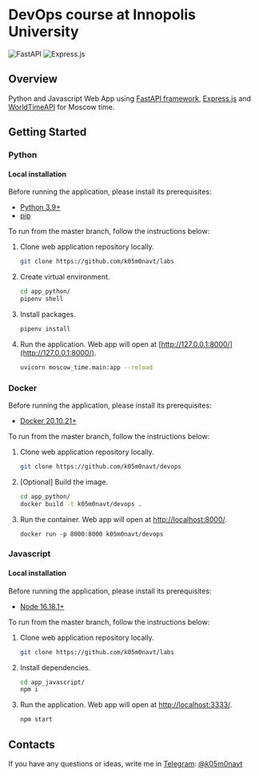 # DevOps course at Innopolis University

![FastAPI](https://img.shields.io/badge/FastAPI-005571?style=for-the-badge&logo=fastapi)
![Express.js](https://img.shields.io/badge/express.js-%23404d59.svg?style=for-the-badge&logo=express&logoColor=%2361DAFB)

## Overview

Python and Javascript Web App using [FastAPI framework](https://fastapi.tiangolo.com), [Express.js](https://expressjs.com/ru/) and [WorldTimeAPI](http://worldtimeapi.org) for Moscow time.

## Getting Started

### Python

#### Local installation

Before running the application, please install its prerequisites:

- [Python 3.9+](https://www.python.org/downloads/)
- [pip](https://pip.pypa.io/en/stable/installation/)

To run from the master branch, follow the instructions below:

1. Clone web application repository locally.
   ```bash
   git clone https://github.com/k05m0navt/labs
   ```
2. Create virtual environment.
   ```bash
   cd app_python/
   pipenv shell
   ```
3. Install packages.
   ```bash
   pipenv install
   ```
4. Run the application. Web app will open at [http://127.0.0.1:8000/](http://127.0.0.1:8000/).

   ```bash
   uvicorn moscow_time.main:app --reload
   ```

### Docker

Before running the application, please install its prerequisites:

- [Docker 20.10.21+](https://docs.docker.com/get-docker/)

To run from the master branch, follow the instructions below:

1. Clone web application repository locally.

   ```bash
   git clone https://github.com/k05m0navt/devops
   ```

2. [Optional] Build the image.

   ```bash
   cd app_python/
   docker build -t k05m0navt/devops .
   ```

3. Run the container. Web app will open at [http://localhost:8000/](http://localhost:8000/).

   ```
   docker run -p 8000:8000 k05m0navt/devops
   ```

### Javascript

#### Local installation

Before running the application, please install its prerequisites:

- [Node 16.18.1+](https://nodejs.org/en/)

To run from the master branch, follow the instructions below:

1. Clone web application repository locally.

   ```bash
   git clone https://github.com/k05m0navt/labs
   ```

2. Install dependencies.

   ```bash
   cd app_javascript/
   npm i
   ```

3. Run the application. Web app will open at [http://localhost:3333/](http://localhost:3333/).

   ```bash
   npm start
   ```

## Contacts

If you have any questions or ideas, write me in [Telegram](https://telegram.org): [@k05m0navt](https://t.me/k05m0navt/)
